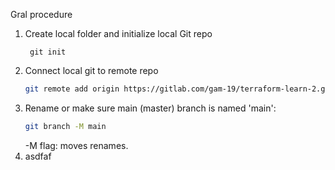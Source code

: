 
Gral procedure
1. Create local folder and initialize local Git repo
   ```
    git init
   ```
2. Connect local git to remote repo
   ```bash
   git remote add origin https://gitlab.com/gam-19/terraform-learn-2.git
   ```
3. Rename or make sure main (master) branch is named 'main':
   ```bash
   git branch -M main
   ```
   -M flag: moves renames.
4. asdfaf